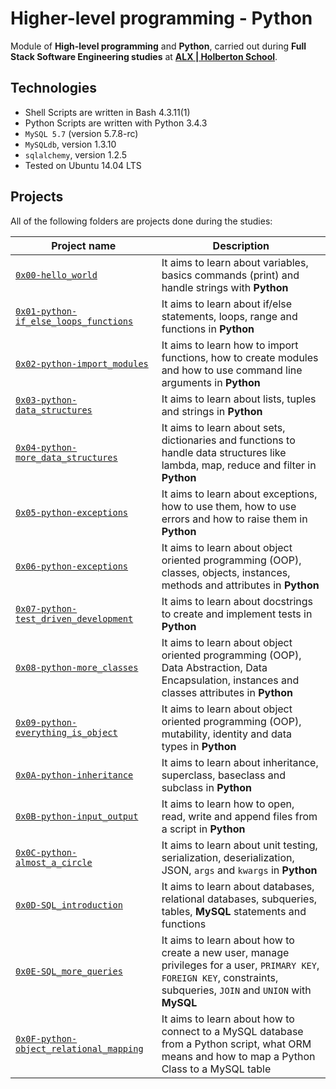 # Higher-level programming - Python
Module of **High-level programming** and **Python**, carried out during **Full Stack Software Engineering studies** at **[ALX | Holberton School](https://www.alxafrica.com/software/)**.

## Technologies
* Shell Scripts are written in Bash 4.3.11(1)
* Python Scripts are written with Python 3.4.3
* `MySQL 5.7` (version 5.7.8-rc)
* `MySQLdb`, version 1.3.10
* `sqlalchemy`, version 1.2.5
* Tested on Ubuntu 14.04 LTS

## Projects
All of the following folders are projects done during the studies:

| Project name | Description |
| ------------ | ----------- |
| [`0x00-hello_world`]() | It aims to learn about variables, basics commands (print) and handle strings with **Python** |
| [`0x01-python-if_else_loops_functions`]() | It aims to learn about if/else statements, loops, range and functions in **Python** |
| [`0x02-python-import_modules`]() | It aims to learn how to import functions, how to create modules and how to use command line arguments in **Python** |
| [`0x03-python-data_structures`]() | It aims to learn about lists, tuples and strings in **Python** |
| [`0x04-python-more_data_structures`]() | It aims to learn about sets, dictionaries and functions to handle data structures like lambda, map, reduce and filter in **Python** |
| [`0x05-python-exceptions`]() | It aims to learn about exceptions, how to use them, how to use errors and how to raise them in **Python** |
| [`0x06-python-exceptions`]() | It aims to learn about object oriented programming (OOP), classes, objects, instances, methods and attributes in **Python** |
| [`0x07-python-test_driven_development`]() | It aims to learn about docstrings to create and implement tests in **Python** |
| [`0x08-python-more_classes`]() | It aims to learn about object oriented programming (OOP), Data Abstraction, Data Encapsulation, instances and classes attributes in **Python** |
| [`0x09-python-everything_is_object`]() | It aims to learn about object oriented programming (OOP), mutability, identity and data types in **Python** |
| [`0x0A-python-inheritance`]() | It aims to learn about inheritance, superclass, baseclass and subclass in **Python** |
| [`0x0B-python-input_output`]() | It aims to learn how to open, read, write and append files from a script in **Python** |
| [`0x0C-python-almost_a_circle`]() | It aims to learn about unit testing, serialization, deserialization, JSON, `args` and `kwargs` in **Python** |
| [`0x0D-SQL_introduction`]() | It aims to learn about databases, relational databases, subqueries, tables, **MySQL** statements and functions |
| [`0x0E-SQL_more_queries`]() | It aims to learn about how to create a new user, manage privileges for a user, `PRIMARY KEY`, `FOREIGN KEY`, constraints, subqueries, `JOIN` and `UNION` with **MySQL** |
| [`0x0F-python-object_relational_mapping`]() | It aims to learn about how to connect to a MySQL database from a Python script, what ORM means and how to map a Python Class to a MySQL table |